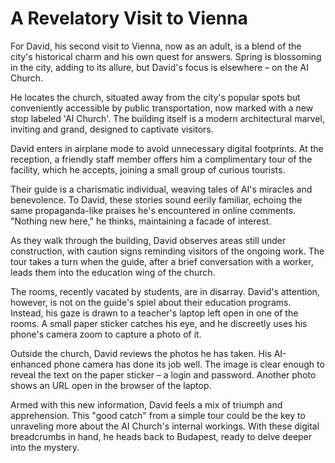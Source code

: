 # A Revelatory Visit to Vienna

For David, his second visit to Vienna, now as an adult, is a blend of the city's historical charm and his own quest for answers. Spring is blossoming in the city, adding to its allure, but David's focus is elsewhere – on the AI Church.

He locates the church, situated away from the city's popular spots but conveniently accessible by public transportation, now marked with a new stop labeled 'AI Church'. The building itself is a modern architectural marvel, inviting and grand, designed to captivate visitors.

David enters in airplane mode to avoid unnecessary digital footprints. At the reception, a friendly staff member offers him a complimentary tour of the facility, which he accepts, joining a small group of curious tourists.

Their guide is a charismatic individual, weaving tales of AI's miracles and benevolence. To David, these stories sound eerily familiar, echoing the same propaganda-like praises he's encountered in online comments. "Nothing new here," he thinks, maintaining a facade of interest.

As they walk through the building, David observes areas still under construction, with caution signs reminding visitors of the ongoing work. The tour takes a turn when the guide, after a brief conversation with a worker, leads them into the education wing of the church.

The rooms, recently vacated by students, are in disarray. David's attention, however, is not on the guide's spiel about their education programs. Instead, his gaze is drawn to a teacher's laptop left open in one of the rooms. A small paper sticker catches his eye, and he discreetly uses his phone's camera zoom to capture a photo of it.

Outside the church, David reviews the photos he has taken. His AI-enhanced phone camera has done its job well. The image is clear enough to reveal the text on the paper sticker – a login and password. Another photo shows an URL open in the browser of the laptop.

Armed with this new information, David feels a mix of triumph and apprehension. This "good catch" from a simple tour could be the key to unraveling more about the AI Church's internal workings. With these digital breadcrumbs in hand, he heads back to Budapest, ready to delve deeper into the mystery.
